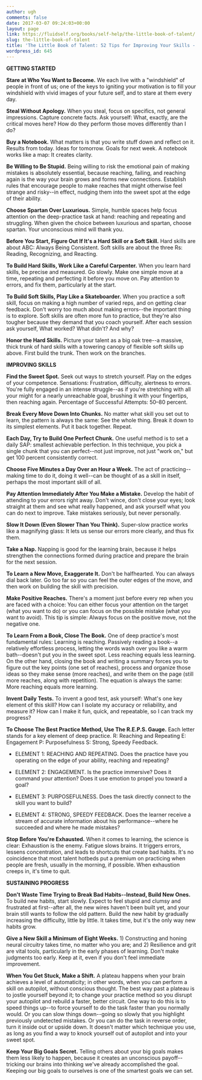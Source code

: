 ```yaml
---
author: ugh
comments: false
date: 2017-03-07 09:24:03+00:00
layout: page
link: https://fluidself.org/books/self-help/the-little-book-of-talent/
slug: the-little-book-of-talent
title: 'The Little Book of Talent: 52 Tips for Improving Your Skills - by Daniel Coyle'
wordpress_id: 645
---
```


**GETTING STARTED**
 
**Stare at Who You Want to Become.** We each live with a "windshield" of people in front of us; one of the keys to igniting your motivation is to fill your windshield with vivid images of your future self, and to stare at them every day.
 
**Steal Without Apology.** When you steal, focus on specifics, not general impressions. Capture concrete facts. Ask yourself: What, exactly, are the critical moves here? How do they perform those moves differently than I do?
 
**Buy a Notebook.** What matters is that you write stuff down and reflect on it. Results from today. Ideas for tomorrow. Goals for next week. A notebook works like a map: It creates clarity.
 
**Be Willing to Be Stupid.** Being willing to risk the emotional pain of making mistakes is absolutely essential, because reaching, failing, and reaching again is the way your brain grows and forms new connections. Establish rules that encourage people to make reaches that might otherwise feel strange and risky--in effect, nudging them into the sweet spot at the edge of their ability.
 
**Choose Spartan Over Luxurious.** Simple, humble spaces help focus attention on the deep-practice task at hand: reaching and repeating and struggling. When given the choice between luxurious and spartan, choose spartan. Your unconscious mind will thank you.
 
**Before You Start, Figure Out If It's a Hard Skill or a Soft Skill.** Hard skills are about ABC: Always Being Consistent. Soft skills are about the three Rs: Reading, Recognizing, and Reacting.
 
**To Build Hard Skills, Work Like a Careful Carpenter.** When you learn hard skills, be precise and measured. Go slowly. Make one simple move at a time, repeating and perfecting it before you move on. Pay attention to errors, and fix them, particularly at the start.
 
**To Build Soft Skills, Play Like a Skateboarder.** When you practice a soft skill, focus on making a high number of varied reps, and on getting clear feedback. Don't worry too much about making errors--the important thing is to explore. Soft skills are often more fun to practice, but they're also tougher because they demand that you coach yourself. After each session ask yourself, What worked? What didn't? And why?
 
**Honor the Hard Skills.** Picture your talent as a big oak tree--a massive, thick trunk of hard skills with a towering canopy of flexible soft skills up above. First build the trunk. Then work on the branches.
 
**IMPROVING SKILLS**
 
**Find the Sweet Spot.** Seek out ways to stretch yourself. Play on the edges of your competence. Sensations: Frustration, difficulty, alertness to errors. You're fully engaged in an intense struggle--as if you're stretching with all your might for a nearly unreachable goal, brushing it with your fingertips, then reaching again. Percentage of Successful Attempts: 50–80 percent.
 
**Break Every Move Down Into Chunks.** No matter what skill you set out to learn, the pattern is always the same: See the whole thing. Break it down to its simplest elements. Put it back together. Repeat.
 
**Each Day, Try to Build One Perfect Chunk.** One useful method is to set a daily SAP: smallest achievable perfection. In this technique, you pick a single chunk that you can perfect--not just improve, not just "work on," but get 100 percent consistently correct.
 
**Choose Five Minutes a Day Over an Hour a Week.** The act of practicing--making time to do it, doing it well--can be thought of as a skill in itself, perhaps the most important skill of all.
 
**Pay Attention Immediately After You Make a Mistake.** Develop the habit of attending to your errors right away. Don't wince, don't close your eyes; look straight at them and see what really happened, and ask yourself what you can do next to improve. Take mistakes seriously, but never personally.
 
**Slow It Down (Even Slower Than You Think).** Super-slow practice works like a magnifying glass: It lets us sense our errors more clearly, and thus fix them.
 
**Take a Nap.** Napping is good for the learning brain, because it helps strengthen the connections formed during practice and prepare the brain for the next session.
 
**To Learn a New Move, Exaggerate It.** Don't be halfhearted. You can always dial back later. Go too far so you can feel the outer edges of the move, and then work on building the skill with precision.
 
**Make Positive Reaches.** There's a moment just before every rep when you are faced with a choice: You can either focus your attention on the target (what you want to do) or you can focus on the possible mistake (what you want to avoid). This tip is simple: Always focus on the positive move, not the negative one.
 
**To Learn From a Book, Close The Book.** One of deep practice's most fundamental rules: Learning is reaching. Passively reading a book--a relatively effortless process, letting the words wash over you like a warm bath--doesn't put you in the sweet spot. Less reaching equals less learning. On the other hand, closing the book and writing a summary forces you to figure out the key points (one set of reaches), process and organize those ideas so they make sense (more reaches), and write them on the page (still more reaches, along with repetition). The equation is always the same: More reaching equals more learning.
 
**Invent Daily Tests.** To invent a good test, ask yourself: What's one key element of this skill? How can I isolate my accuracy or reliability, and measure it? How can I make it fun, quick, and repeatable, so I can track my progress?
 
**To Choose The Best Practice Method, Use The R.E.P.S. Gauge.** Each letter stands for a key element of deep practice. R: Reaching and Repeating E: Engagement P: Purposefulness S: Strong, Speedy Feedback.



	
  * ELEMENT 1: REACHING AND REPEATING. Does the practice have you operating on the edge of your ability, reaching and repeating?


	
  * ELEMENT 2: ENGAGEMENT. Is the practice immersive? Does it command your attention? Does it use emotion to propel you toward a goal?


	
  * ELEMENT 3: PURPOSEFULNESS. Does the task directly connect to the skill you want to build?


	
  * ELEMENT 4: STRONG, SPEEDY FEEDBACK. Does the learner receive a stream of accurate information about his performance--where he succeeded and where he made mistakes?


 
**Stop Before You're Exhausted.** When it comes to learning, the science is clear: Exhaustion is the enemy. Fatigue slows brains. It triggers errors, lessens concentration, and leads to shortcuts that create bad habits. It's no coincidence that most talent hotbeds put a premium on practicing when people are fresh, usually in the morning, if possible. When exhaustion creeps in, it's time to quit.
 
**SUSTAINING PROGRESS**
 
**Don't Waste Time Trying to Break Bad Habits--Instead, Build New Ones.** To build new habits, start slowly. Expect to feel stupid and clumsy and frustrated at first--after all, the new wires haven't been built yet, and your brain still wants to follow the old pattern. Build the new habit by gradually increasing the difficulty, little by little. It takes time, but it's the only way new habits grow.
 
**Give a New Skill a Minimum of Eight Weeks.** 1) Constructing and honing neural circuitry takes time, no matter who you are; and 2) Resilience and grit are vital tools, particularly in the early phases of learning. Don't make judgments too early. Keep at it, even if you don't feel immediate improvement.
 
**When You Get Stuck, Make a Shift.** A plateau happens when your brain achieves a level of automaticity; in other words, when you can perform a skill on autopilot, without conscious thought. The best way past a plateau is to jostle yourself beyond it; to change your practice method so you disrupt your autopilot and rebuild a faster, better circuit. One way to do this is to speed things up--to force yourself to do the task faster than you normally would. Or you can slow things down--going so slowly that you highlight previously undetected mistakes. Or you can do the task in reverse order, turn it inside out or upside down. It doesn't matter which technique you use, as long as you find a way to knock yourself out of autopilot and into your sweet spot.
 
**Keep Your Big Goals Secret.** Telling others about your big goals makes them less likely to happen, because it creates an unconscious payoff--tricking our brains into thinking we've already accomplished the goal. Keeping our big goals to ourselves is one of the smartest goals we can set.
